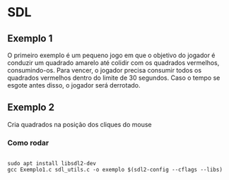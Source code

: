 # SDL

## Exemplo 1

O primeiro exemplo é um pequeno jogo em que o objetivo do jogador é conduzir um quadrado amarelo até colidir com os quadrados vermelhos, consumindo-os. Para vencer, o jogador precisa consumir todos os quadrados vermelhos dentro do limite de 30 segundos. Caso o tempo se esgote antes disso, o jogador será derrotado.

## Exemplo 2

Cria quadrados na posição dos cliques do mouse

### Como rodar 

```

sudo apt install libsdl2-dev 
gcc Exemplo1.c sdl_utils.c -o exemplo $(sdl2-config --cflags --libs)

```
